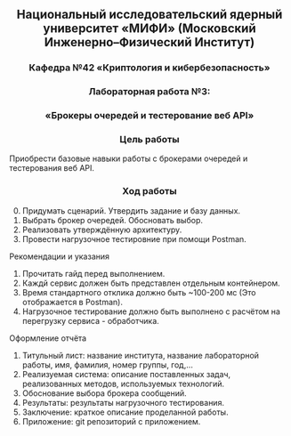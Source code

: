 ## <div align="center"> Национальный исследовательский ядерный университет «МИФИ» (Московский Инженерно–Физический Институт)


### <div align="center"> Кафедра №42 «Криптология и кибербезопасность»


### <div align="center"> Лабораторная работа №3: 
### <div align="center">«Брокеры очередей и тестерование веб API»


### <div align="center"> Цель работы


Приобрести базовые навыки работы с брокерами очередей и тестерования веб API.

### <div align="center"> Ход работы

0. Придумать сценарий. Утвердить задание и базу данных.
1. Выбрать брокер очередей. Обосновать выбор.
2. Реализовать утверждённую архитектуру.
4. Провести нагрузочное тестировние при помощи Postman.

Рекомендации и указания

1. Прочитать гайд перед выполнением.
2. Каждй сервис должен быть представлен отдельным контейнером.
3. Время стандартного отклика должно быть ~100-200 мс (Это отображается в Postman).
4. Нагрузочное тестирование должно быть выполнено с расчётом на перегрузку сервиса - обработчика.

Оформление отчёта
1. Титульный лист: название института, название лабораторной работы, имя, фамилия,
номер группы, год,…
2. Реализуемая система: описание поставленных задач, реализованных методов, используемых технологий.
3. Обоснование выбора брокера сообщений.
4. Результаты: результаты нагрузочного тестирования.
5. Заключение: краткое описание проделанной работы.
6. Приложение: git репозиторий с приложением.